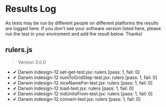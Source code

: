 # Results Log

As tests may be run by different people on different platforms the results are logged here. If you don't see your software version listed here, please run the test in your enviroment and add the result below. Thanks!

## rulers.js

> Version 3.0.0

- ✔ Darwin indesign-12 set-get-test.jsx: rulers [pass: 1, fail: 0]
- ✔ Darwin indesign-12 numToGridStep-test.jsx: rulers [pass: 1, fail: 0]
- ✔ Darwin indesign-12 niceNameFor-test.jsx: rulers [pass: 1, fail: 0]
- ✔ Darwin indesign-12 load-test.jsx: rulers [pass: 1, fail: 0]
- ✔ Darwin indesign-12 indUnitsFrom-test.jsx: rulers [pass: 1, fail: 0]
- ✔ Darwin indesign-12 convert-test.jsx: rulers [pass: 1, fail: 0]